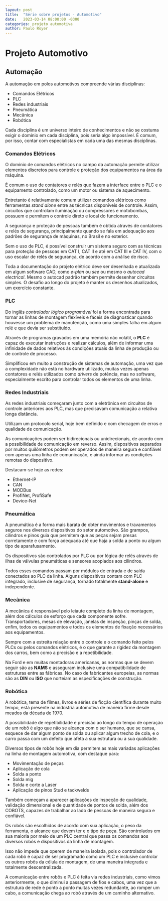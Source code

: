 ```yaml
---
layout: post
title:  "Série sobre projetos - Automotivo"
date:   2023-03-14 08:00:00 -0300
categories: projeto automotiva
author: Paulo Royer
---
```

# Projeto Automotivo

## Automação

A automação em polos automotivos compreende várias disciplinas:

- Comandos Elétricos
- PLC
- Redes industriais
- Pneumática
- Mecânica
- Robótica

Cada disciplina é um universo inteiro de conhecimentos e não se costuma exigir o domínio em cada disciplina, pois seria algo impossível. É comum, por isso, contar com especialistas em cada uma das mesmas disciplinas.

### Comandos Elétricos

O domínio de comandos elétricos no campo da automação permite utilizar elementos discretos para controle e proteção dos equipamentos na área da máquina.

É comum o uso de contatores e relés que fazem a interface entre o PLC e o equipamento controlado, como um motor ou sistema de aquecimento.

Entretanto é relativamente comum utilizar comandos elétricos como ferramentas *stand alone* entre as técnicas disponíveis de controle. Assim, circuitos que controlam iluminação ou compressores e motobombas, possuem e permitem o controle direto e local do funcionamento.

A segurança e proteção de pessoas também é obtida através de contatores e relés de segurança, principalmente quando se fala em adequação aos padrões de segurança de máquinas, no Brasil e no exterior.

Sem o uso de PLC, é possível construir um sistema seguro com as técnicas para proteção de pessoas em CAT I, CAT II e até em CAT III e CAT IV, com o uso escalar de relés de segurança, de acordo com a análise de risco.

Toda a documentação do projeto elétrico deve ser desenhada e atualizada em algum software CAD, como *e-plan* ou *see* ou mesmo o *autocad electrical*. Mesmo o autocad padrão também permite desenhar circuitos simples. O desafio ao longo do projeto é manter os desenhos atualizados, um exercício constante.
### PLC

Do inglês *controlador lógico programável* foi a forma encontrada para tornar as linhas de montagem flexíveis e fáceis de diagnosticar quando houvesse um problema de manutenção, como uma simples falha em algum relé e que devia ser substituído.

Através de programas gravados em uma memória não volátil, o **PLC** é capaz de executar instruções e realizar cálculos, além de informar uma infinidade de dados relativos às condições atuais da linha de produção ou de controle de processo.

Simplificou em muito a construção de sistemas de automação, uma vez que a complexidade não está no hardware utilizado, muitas vezes apenas contatores e relés utilizados como *drivers* de potência, mas no software, especialmente escrito para controlar todos os elementos de uma linha.

### Redes Industriais

As redes industriais começaram junto com a eletrônica em circuitos de controle anteriores aos PLC, mas que precisavam comunicação a relativa longa distância. 

Utilizam um protocolo serial, hoje bem definido e com checagem de erros e qualidade de comunicação.

As comunicações podem ser bidirecionais ou unidirecionais, de acordo com a possibilidade de comunicação em reverso. Assim, dispositivos separados por muitos quilômetros podem ser operados de maneira segura e confiável com apenas uma linha de comunicação, e ainda informar as condições remotas do dispositivo.

Destacam-se hoje as redes:

- Ethernet-IP
- CAN
- MODBus
- ProfiNet, ProfiSafe
- Device-Net
### Pneumática

A pneumática é a forma mais barata de obter movimentos e travamentos seguros nos diversos dispositivos do setor automotivo. São grampos, cilindros e pinos guia que permitem que as peças sejam presas corretamente e com força adequada até que haja a solda a ponto ou algum tipo de aparafusamento.

Os dispositivos são controlados por PLC ou por lógica de relés através de ilhas de válvulas pneumáticas e sensores acoplados aos cilindros.

Todos esses comandos passam por módulos de entrada e de saída conectados ao PLC da linha. Alguns dispositivos contam com PLC integrado, inclusive de segurança, tornado totalmente ************stand-alone************ e independente.

### Mecânica

A mecânica é responsável pelo leiaute completo da linha de montagem, além dos cálculos de esforço que cada componente sofre. Transportadores, mesas de elevação, janelas de inspeção, pinças de solda, enfim, todos os equipamentos e todos os elementos de fixação necessários aos equipamentos.

Sempre com a estreita relação entre o controle e o comando feito pelos PLCs ou pelos comandos elétricos, é o que garante a rigidez da montagem dos carros, bem como a precisão e a repetibilidade.

Na Ford e em muitas montadoras americanas, as normas que se devem seguir são as ********NAMS******** e asseguram inclusive uma compatibilidade de estruturas entre as fábricas. No caso de fabricantes europeias, as normas são as ******DIN****** ou **ISO** que norteiam as especificações de construção.

### Robótica

A robótica, tema de filmes, livros e séries de ficção científica durante muito tempo, está presente na indústria automotiva de maneira firme desde meados da década de 1970.

A possibilidade de repetibilidade e precisão ao longo do tempo de operação de um robô é algo que não se alcança com o ser humano, que se cansa, esquece de dar algum ponto de solda ou aplicar algum trecho de cola, e o carro passa com um defeito que afeta a sua estrutura ou a sua qualidade.

Diversos tipos de robôs hoje em dia permitem as mais variadas aplicações na linha de montagem automotiva, com destaque para:

- Movimentação de peças
- Aplicação de cola
- Solda a ponto
- Solda mig
- Solda e corte a Laser
- Aplicação de pinos Stud e tackwelds

Também começam a aparecer aplicações de inspeção de qualidade, validação dimensional e de quantidade de pontos de solda, além dos COBOTS, capazes de trabalhar ao lado de pessoas de maneira segura e confiável.

Os robôs são escolhidos de acordo com sua aplicação, o peso da ferramenta, o alcance que devem ter e o tipo de peça. São controlados em sua maioria por meio de um PLC central que passa os comandos aos diversos robôs e dispositivos da linha de montagem.

Isso não impede que operem de maneira isolada, pois o controlador de cada robô é capaz de ser programado como um PLC e inclusive controlar os outros robôs da célula de montagem, de uma maneira integrada e totalmente descentralizada.

A comunicação entre robôs e PLC é feita via redes industriais, como vimos anteriormente, o que diminui a passagem de fios e cabos, uma vez que a estrutura de rede é ponto a ponto muitas vezes redundante, ao romper um cabo, a comunicação chega ao robô através de um caminho alternativo.
